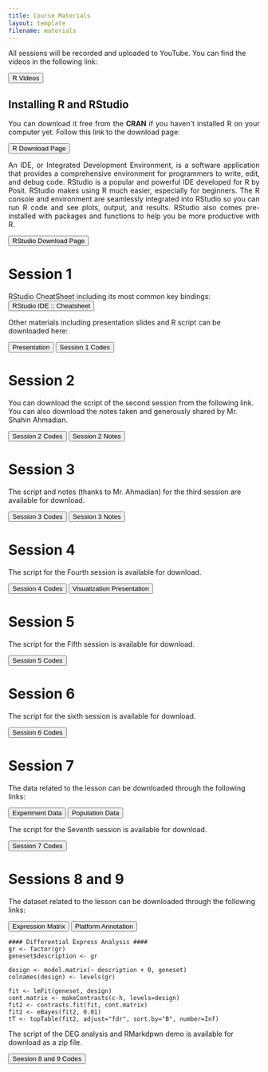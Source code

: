 ```yaml
---
title: Course Materials
layout: template
filename: materials
--- 
```


All sessions will be recorded and  uploaded to YouTube. You can find the videos in the following link:

<a href="https://www.youtube.com/@MehrdadSamadishadlou" target="_blank"><button>R Videos</button></a>


## Installing R and RStudio

<p style='text-align: justify;'>
You can download it free from the <b>CRAN</b> if you haven't installed R on your computer yet. Follow this link to the download page:
</p>

<a href="https://cran.r-project.org/index.html" target="_blank"><button>R Download Page</button></a>

<p style='text-align: justify;'>
An IDE, or Integrated Development Environment, is a software application that provides a comprehensive environment for programmers to write, edit, and debug code. RStudio is a popular and powerful IDE developed for R by Posit. RStudio makes using R much easier, especially for beginners. The R console and environment are seamlessly integrated into RStudio so you can run R code and see plots, output, and results. RStudio also comes pre-installed with packages and functions to help you be more productive with R.
</p>

<a href="https://posit.co/download/rstudio-desktop/" target="_blank"><button>RStudio Download Page</button></a>


# Session 1

RStudio CheatSheet including its most common key bindings: <a href="https://rstudio.github.io/cheatsheets/html/rstudio-ide.html" target="_blank"><button>RStudio IDE :: Cheatsheet</button></a>

Other materials including presentation slides and R script can be downloaded here:

<a href="https://drive.google.com/file/d/1RditmwTi0UPQcINqIMcxBhs__BZc6-iV/view?usp=sharing" target="_blank"><button>Presentation</button></a>  <a href="https://drive.google.com/file/d/1HWuZxByTwAC9rI0sce4G4KMNGa44ZiwY/view?usp=sharing" target="_blank"><button>Session 1 Codes</button></a>

# Session 2

You can download the script of the second session from the following link. You can also download the notes taken and generously shared by Mr. Shahin Ahmadian. 

<a href="https://drive.google.com/file/d/1ErsrrPM3xyI_9SV0E83EBipK1CNU25sA/view?usp=sharing" target="_blank"><button>Session 2 Codes</button></a>  <a href="https://drive.google.com/file/d/1Cuuv8aLX5hazIn5xvi_dvfTjhjfNG5m0/view?usp=sharing" target="_blank"><button>Session 2 Notes</button></a>

# Session 3

The script and notes (thanks to Mr. Ahmadian) for the third session are available for download.

<a href="https://drive.google.com/file/d/1vCmEAkvv0PWJnn09A9RWlfjZ0GNVmbmY/view?usp=sharing" target="_blank"><button>Session 3 Codes</button></a>  <a href="https://drive.google.com/file/d/1XnJlFzh-OoDcyhP4iOj6nJh3pQO1OM5C/view?usp=sharing" target="_blank"><button>Session 3 Notes</button></a> 

# Session 4

The script for the Fourth session is available for download.

<a href="https://drive.google.com/file/d/1rxdDZbJ0PRMvAQkQEpJrWIBBlBc585Pa/view?usp=sharing" target="_blank"><button>Session 4 Codes</button></a> <a href="https://drive.google.com/file/d/11hjxDG0aORA-vbKskxztF6lhkwXTd7uF/view?usp=sharing" target="_blank"><button>Visualization Presentation</button></a>

# Session 5

The script for the Fifth session is available for download.

<a href="https://drive.google.com/file/d/1meiTiqPGwR4-CZlug0G35xg7hhGwSHsw/view?usp=sharing" target="_blank"><button>Session 5 Codes</button></a>

# Session 6

The script for the sixth session is available for download.

<a href="https://drive.google.com/file/d/1QVaiHeDP77YPmb0IQQGcMJFCZscW8AI_/view?usp=sharing" target="_blank"><button>Session 6 Codes</button></a>


# Session 7

The data related to the lesson can be downloaded through the following links:

<a href="https://drive.google.com/file/d/1Rgiv8Po2LcmaqNrdVSYBGcs1awEdqYJO/view?usp=sharing" target="_blank"><button>Experiment Data</button></a> <a href="https://drive.google.com/file/d/1ge-P5TPioz3BYc_2Dgdh6d5Y7jSFTLim/view?usp=sharing" target="_blank"><button>Population Data</button></a>

The script for the Seventh session is available for download.

<a href="https://drive.google.com/file/d/1iarMQKoAaQtbBjl-3joTAFQ9mAVURZx6/view?usp=sharing" target="_blank"><button>Session 7 Codes</button></a>

# Sessions 8 and 9

The dataset related to the lesson can be downloaded through the following links:

<a href="https://drive.google.com/file/d/1WQYCOsGOvLN2bJUiQlMDtHOrx-8no1bP/view?usp=sharing" target="_blank"><button>Expression Matrix</button></a> <a href="https://drive.google.com/file/d/1_iYToXhwk4qa_b9uXP9C67bIE62RRwMK/view?usp=sharing" target="_blank"><button>Platform Annotation</button></a>

```
#### Differential Express Analysis ####
gr <- factor(gr)
geneset$description <- gr

design <- model.matrix(~ description + 0, geneset)
colnames(design) <- levels(gr)

fit <- lmFit(geneset, design)
cont.matrix <- makeContrasts(c-h, levels=design)
fit2 <- contrasts.fit(fit, cont.matrix)
fit2 <- eBayes(fit2, 0.01)
tT <- topTable(fit2, adjust="fdr", sort.by="B", number=Inf)
```

The script of the DEG analysis and RMarkdpwn demo is available for download as a zip file.

<a href="https://drive.google.com/file/d/1oGDfNchc9ve51WknNs1bHER_uYRPXDP-/view?usp=sharing" target="_blank"><button>Seesion 8 and 9 Codes</button></a> 
